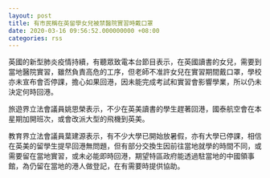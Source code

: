 ```yaml
---
layout: post
title: 有市民稱在英留學女兒被禁醫院實習時戴口罩
date: 2020-03-16 09:56:52.000000000 +08:00
categories: rss
---
```


英國的新型肺炎疫情持續，有聽眾致電本台節目表示，在英國讀書的女兒，需要到當地醫院實習，雖然負責高危的工序，但老師不准許女兒在實習期間戴口罩，學校亦未宣布會否停課，擔心如果回港，因未能完成考試和實習會影響學業，所以仍未決定何時回港。

旅遊界立法會議員姚思榮表示，不少在英美讀書的學生趕著回港，國泰航空會在本星期加開班次，或會改派大型的飛機到英美。

教育界立法會議員葉建源表示，有不少大學已開始放暑假，亦有大學已停課，相信在英美的留學生提早回港無問題，但有部分交換生因前往當地就學的時間不同，或需要留在當地實習，或未必能即時回港，期望特區政府能透過駐當地的中國領事館，為仍留在當地的港人做登記，在有需要時提供協助。
